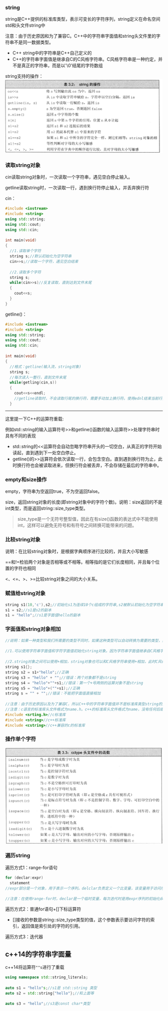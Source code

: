 ### string
string是C++提供的标准库类型，表示可变长的字符序列，string定义在命名空间std和头文件string中

注意：由于历史原因和为了兼容C。C++中的字符串字面值和string头文件里的字符串不是同一数据类型。
  - C++ string中的字符串是C++自己定义的
  - C++的字符串字面值是继承自C的C风格字符串。C风格字符串是一种约定，并不是真正的字符串，而是以'\0'结尾的字符数组

string支持的操作：
![](images/2022-11-11-20-02-56.png)

### 读取string对象
cin读取string对象时，一次读取一个字符串，遇见空白停止输入。

getline读取string时，一次读取一行，遇到换行符停止输入，并丢弃换行符

cin：
``` cpp
#include <iostream>
#include <string>
using std::string;
using std::cout;
using std::cin;

int main(void)
{
  //1.读取单个字符
  string s;//默认初始化为空字符串
  cin>>s;//读取一个字符，遇见空白结束

  //2.读取多个字符
  string s;
  while(cin>>s)//反复读取，直到达到文件末尾
  {
    cout<<s;
  }
}
```

getline()：
``` cpp
#include <iostream>
#include <string>
using std::string;
using std::cout;
using std::cin;

int main(void)
{
  //格式：getline(输入流，string对象)
  string s;
  //每次读入一整行，直到文件末尾
  while(getling(cin,s))
  {
    cout<<s<<endl;
    //getline读取时，不会读取行尾的换行符，需要手动加上换行符。使用ednl结束当前行并刷新显示缓冲区
  }
```
---
这里提一下C++的运算符重载:

例如std::string的输入运算符号>>和getline()函数的输入运算符>>处理字符串时具有不同的表现
  - std::string的<<运算符会自动忽略字符串开头的一切空白，从真正的字符开始读起，直到遇到下一处空白停止。
  - getline()的>>运算符会依次读取一行，会包含空白。直到遇到换行符为止，此时换行符也会被读取进来，但换行符会被丢弃，不会存储在最后的字符串中。

### empty和size操作
empty，字符串为空返回true，不为空返回false。

size，返回string对象的长度(即string对象中的字符个数)。说明：size返回的不是int类型，而是返回string::size_type类型。
> size_type是一个无符号整型值，因此在有size()函数的表达式中不能使用int，这样可以避免无符号和有符号之间转换可能带来的问题。

### 比较string对象
说明：在比较string对象时，是根据字典顺序进行比较的，并且大小写敏感

==和!=检验两个对象是否相等或不相等。相等指的是它们长度相同，并且每个位置的字符也相同

<、<=、>、>=比较string对象之间的大小关系。

### 赋值给string对象
``` cpp
string s1(10,'c'),s2;//初始化s1为连续10个c组成的字符串,s2被默认初始化为空字符串
s1 = s2;//s1是s2的副本
s1 = "hello";//s1是字面值hello的副本
```

### 字面值和string对象相加
``` cpp
//说明：如果一种类型和我们所需要的类型不同时，如果这种类型可以自动转换为需要的类型，那么我们也可以使用它。而标准库允许字符字面值和字符串字面值转换为string类型，C风格字符串转化为string类型时会丢掉'\0'。

//1.可以使用字符串字面值和字符字面值初始化string对象。因为字符串字面值继承自C风格字符串，在初始化和赋值给string对象时会丢弃掉'\0'

//2.string对象之间可以使用+相加，string对象也可以和C风格字符串使用+相加，此时C风格字符串会丢掉'\0'转化为string类型。当把string对象和字符字面值以及字符串字面值混在一条语句中使用时，必须确保每个加法运算符(+)的两侧的运算对象至少有一个是string，这样保证了C风格字符串可以转化为string对象。
string s1{};
string s2 = s1+"hello";//正确
string s3 = "hello" + "";//错误：两个对象都不是string
string s4 = "hello"+""+s1;//错误：第一个+号两侧的运算对象不是string
string s5 = "hello"+(""+s1);//正确
string s = "" + "";//错误：不能把字面值直接相加

//注意：由于历史原因以及为了兼容C，所以C++中的字符串字面值并不是标准库类型string的对象。切记：字符串字面值与string 是不同的类型
//注意：c语言的标准库头文件格式为name.h。c++的标准库头文件格式为name，没有任何后缀；c++兼容的c的头文件格式为cname。在c++中如果想要使用c语言的标准库，应使用cname，不要使用name.h，不然可能引起一些兼容性的问题。
#include <srting.h>//c标准库
#include <string>//c++标准库
#include <cstring>//c++兼容的c的标准库
```


### 操作单个字符
![](images/2022-11-13-17-12-27.png)

### 遍历string
遍历方式1：range-for语句
``` cpp
for (declar:expr)
  statement
//expr部分是一个对象，用于表示一个序列。delclar负责定义一个比变量，该变量用于访问序列中的基础元素。每次迭代时，declar会初始化为expr序列的下一个元素，类似java的增强for循环

//注意：在使用range-for时，declar是一个临时变量，每次迭代时是用expr序列的初始化declar。他并不是序列中的元素，如果需要改变序列中元素的值，需要将declar声明为引用。

```

遍历方式2：普通for语句+[]下标运算符
  - []接收的参数是string::size_type类型的值，这个参数表示要访问字符的索引，返回值是索引处的字符的引用。

遍历方式3：迭代器

## c++14的字符串字面量
c++14将运算符`""s`进行了重载
``` cpp
using namespace std::string_literals;

auto s1 = "hello"s;//s1是 std::string 类型
auto s2 = std::string{"hello"};//和上面等

auto s3 = "hello";//s3是const char*类型
```